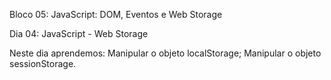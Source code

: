 Bloco 05: JavaScript: DOM, Eventos e Web Storage

Dia 04: JavaScript - Web Storage 

Neste dia aprendemos: 
Manipular o objeto localStorage; 
Manipular o objeto sessionStorage. 
